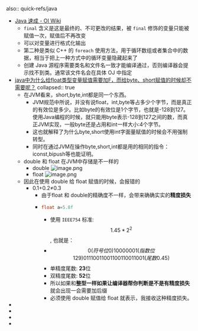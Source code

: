 also:: quick-refs/java
- [Java 速成 - OI Wiki](https://oi-wiki.org/lang/java/)
  - `final` 含义是这是最终的、不可更改的结果，被 `final` 修饰的变量只能被赋值一次，赋值后不再改变
  - 可以对变量进行格式化输出
  - 第二种是类似 C++ 的 `foreach` 使用方法，用于循环数组或者集合中的数据，相当于把上一种方式中的循环变量隐藏起来了
  - 创建 Java 源程序需要类名和文件名一致才能编译通过，否则编译器会提示找不到类。通常该文件名会在具体 OJ 中指定
- [java中为什么给float类型变量赋值需要加F，而给byte、short赋值的时候却不需要呢？](https://www.zhihu.com/question/274137101)
  collapsed:: true
  - 在JVM看来，short,byte,int都是同一个东西。
    - JVM规范中所说，并没有说float，int,byte等占多少个字节，而是真正的有效位是多少。比如byte的有效位是1个字节，也就是-128到127。使用Java编程的时候，就只能用byte表示-128到127之间的数，而真正JVM实现，一般byte还是占用和int一样大小:4个字节。
    - 这也就解释了为什么byte,short使用int字面量赋值的时候会不用强制转型。
    - 同时在通过JVM在操作byte,short,int都是用的相同的指令：iconst,bipush等也能证明。
  - double 和 float 在JVM中存储是不一样的
    - double
      ![image.png](../assets/image_1650599505333_0.png)
    - float
      ![image.png](../assets/image_1650599512223_0.png)
  - 因此在使用 double 给 float 赋值的时候，会报错的
    - 0.1+0.2≠0.3
      - 由于float 和 double的精确度不一样，会带来确确实实的**精度损失**
      - ```java
        float a=5.8f
        ```
        - 使用 `IEEE754` 标准: $$1.45*2^{2}$$, 也就是：
        - $$0 (符号位 0) 10000001 (指数位129) 01 1100 1100 1100 1100 1100 1(尾数 0.45)$$
        - 单精度尾数: **23**位
        - 双精度尾数: **52**位
        - 所以如果和**整型一样如果让编译器帮你判断是不是有精度损失**就会出现一会需要加后缀
        - 必须使用 double 赋值给 float 就表示，我接收这种精度损失。
-
-
-
-